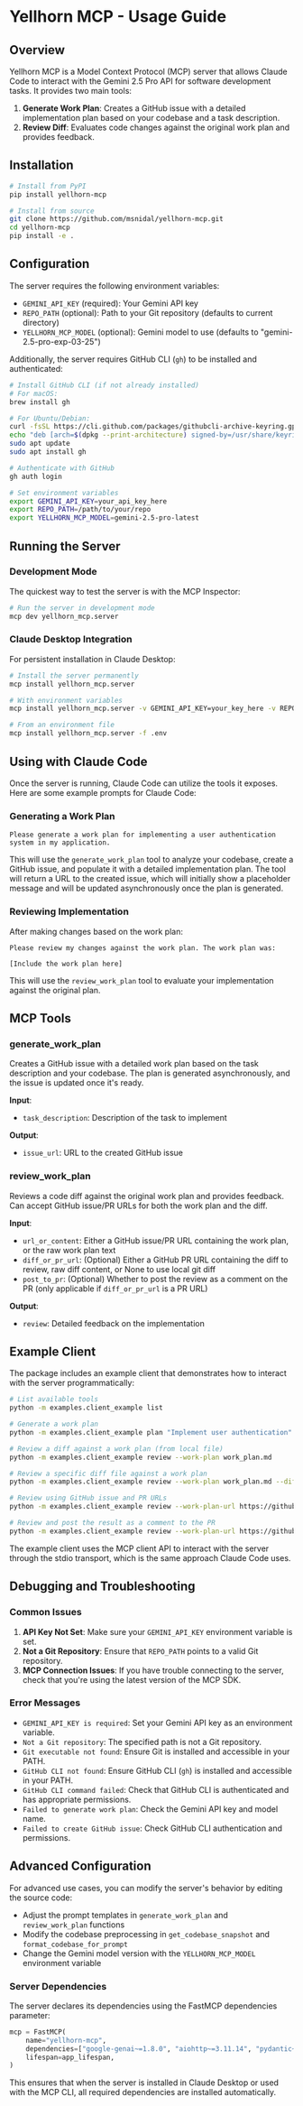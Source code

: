 # Yellhorn MCP - Usage Guide

## Overview

Yellhorn MCP is a Model Context Protocol (MCP) server that allows Claude Code to interact with the Gemini 2.5 Pro API for software development tasks. It provides two main tools:

1. **Generate Work Plan**: Creates a GitHub issue with a detailed implementation plan based on your codebase and a task description.
2. **Review Diff**: Evaluates code changes against the original work plan and provides feedback.

## Installation

```bash
# Install from PyPI
pip install yellhorn-mcp

# Install from source
git clone https://github.com/msnidal/yellhorn-mcp.git
cd yellhorn-mcp
pip install -e .
```

## Configuration

The server requires the following environment variables:

- `GEMINI_API_KEY` (required): Your Gemini API key
- `REPO_PATH` (optional): Path to your Git repository (defaults to current directory)
- `YELLHORN_MCP_MODEL` (optional): Gemini model to use (defaults to "gemini-2.5-pro-exp-03-25")

Additionally, the server requires GitHub CLI (`gh`) to be installed and authenticated:

```bash
# Install GitHub CLI (if not already installed)
# For macOS:
brew install gh

# For Ubuntu/Debian:
curl -fsSL https://cli.github.com/packages/githubcli-archive-keyring.gpg | sudo dd of=/usr/share/keyrings/githubcli-archive-keyring.gpg
echo "deb [arch=$(dpkg --print-architecture) signed-by=/usr/share/keyrings/githubcli-archive-keyring.gpg] https://cli.github.com/packages stable main" | sudo tee /etc/apt/sources.list.d/github-cli.list > /dev/null
sudo apt update
sudo apt install gh

# Authenticate with GitHub
gh auth login
```

```bash
# Set environment variables
export GEMINI_API_KEY=your_api_key_here
export REPO_PATH=/path/to/your/repo
export YELLHORN_MCP_MODEL=gemini-2.5-pro-latest
```

## Running the Server

### Development Mode

The quickest way to test the server is with the MCP Inspector:

```bash
# Run the server in development mode
mcp dev yellhorn_mcp.server
```

### Claude Desktop Integration

For persistent installation in Claude Desktop:

```bash
# Install the server permanently
mcp install yellhorn_mcp.server

# With environment variables
mcp install yellhorn_mcp.server -v GEMINI_API_KEY=your_key_here -v REPO_PATH=/path/to/repo

# From an environment file
mcp install yellhorn_mcp.server -f .env
```

## Using with Claude Code

Once the server is running, Claude Code can utilize the tools it exposes. Here are some example prompts for Claude Code:

### Generating a Work Plan

```
Please generate a work plan for implementing a user authentication system in my application.
```

This will use the `generate_work_plan` tool to analyze your codebase, create a GitHub issue, and populate it with a detailed implementation plan. The tool will return a URL to the created issue, which will initially show a placeholder message and will be updated asynchronously once the plan is generated.

### Reviewing Implementation

After making changes based on the work plan:

```
Please review my changes against the work plan. The work plan was:

[Include the work plan here]
```

This will use the `review_work_plan` tool to evaluate your implementation against the original plan.

## MCP Tools

### generate_work_plan

Creates a GitHub issue with a detailed work plan based on the task description and your codebase. The plan is generated asynchronously, and the issue is updated once it's ready.

**Input**:

- `task_description`: Description of the task to implement

**Output**:

- `issue_url`: URL to the created GitHub issue

### review_work_plan

Reviews a code diff against the original work plan and provides feedback. Can accept GitHub issue/PR URLs for both the work plan and the diff.

**Input**:

- `url_or_content`: Either a GitHub issue/PR URL containing the work plan, or the raw work plan text
- `diff_or_pr_url`: (Optional) Either a GitHub PR URL containing the diff to review, raw diff content, or None to use local git diff
- `post_to_pr`: (Optional) Whether to post the review as a comment on the PR (only applicable if `diff_or_pr_url` is a PR URL)

**Output**:

- `review`: Detailed feedback on the implementation

## Example Client

The package includes an example client that demonstrates how to interact with the server programmatically:

```bash
# List available tools
python -m examples.client_example list

# Generate a work plan
python -m examples.client_example plan "Implement user authentication"

# Review a diff against a work plan (from local file)
python -m examples.client_example review --work-plan work_plan.md

# Review a specific diff file against a work plan
python -m examples.client_example review --work-plan work_plan.md --diff-file changes.diff

# Review using GitHub issue and PR URLs
python -m examples.client_example review --work-plan-url https://github.com/user/repo/issues/1 --pr-url https://github.com/user/repo/pull/2

# Review and post the result as a comment to the PR
python -m examples.client_example review --work-plan-url https://github.com/user/repo/issues/1 --pr-url https://github.com/user/repo/pull/2 --post-to-pr
```

The example client uses the MCP client API to interact with the server through the stdio transport, which is the same approach Claude Code uses.

## Debugging and Troubleshooting

### Common Issues

1. **API Key Not Set**: Make sure your `GEMINI_API_KEY` environment variable is set.
2. **Not a Git Repository**: Ensure that `REPO_PATH` points to a valid Git repository.
3. **MCP Connection Issues**: If you have trouble connecting to the server, check that you're using the latest version of the MCP SDK.

### Error Messages

- `GEMINI_API_KEY is required`: Set your Gemini API key as an environment variable.
- `Not a Git repository`: The specified path is not a Git repository.
- `Git executable not found`: Ensure Git is installed and accessible in your PATH.
- `GitHub CLI not found`: Ensure GitHub CLI (`gh`) is installed and accessible in your PATH.
- `GitHub CLI command failed`: Check that GitHub CLI is authenticated and has appropriate permissions.
- `Failed to generate work plan`: Check the Gemini API key and model name.
- `Failed to create GitHub issue`: Check GitHub CLI authentication and permissions.

## Advanced Configuration

For advanced use cases, you can modify the server's behavior by editing the source code:

- Adjust the prompt templates in `generate_work_plan` and `review_work_plan` functions
- Modify the codebase preprocessing in `get_codebase_snapshot` and `format_codebase_for_prompt`
- Change the Gemini model version with the `YELLHORN_MCP_MODEL` environment variable

### Server Dependencies

The server declares its dependencies using the FastMCP dependencies parameter:

```python
mcp = FastMCP(
    name="yellhorn-mcp",
    dependencies=["google-genai~=1.8.0", "aiohttp~=3.11.14", "pydantic~=2.11.1"],
    lifespan=app_lifespan,
)
```

This ensures that when the server is installed in Claude Desktop or used with the MCP CLI, all required dependencies are installed automatically.
